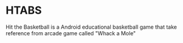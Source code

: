 # HTABS
 Hit the Basketball is a Android educational basketball game that take reference from arcade game called "Whack a Mole"

